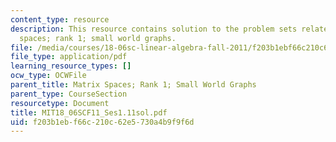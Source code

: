 ```yaml
---
content_type: resource
description: This resource contains solution to the problem sets related to matrix
  spaces; rank 1; small world graphs.
file: /media/courses/18-06sc-linear-algebra-fall-2011/f203b1ebf66c210c62e5730a4b9f9f6d_MIT18_06SCF11_Ses1.11sol.pdf
file_type: application/pdf
learning_resource_types: []
ocw_type: OCWFile
parent_title: Matrix Spaces; Rank 1; Small World Graphs
parent_type: CourseSection
resourcetype: Document
title: MIT18_06SCF11_Ses1.11sol.pdf
uid: f203b1eb-f66c-210c-62e5-730a4b9f9f6d
---
```

